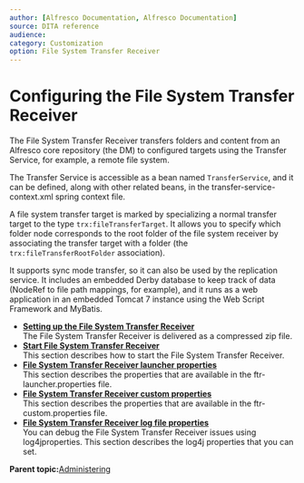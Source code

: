 ```yaml
---
author: [Alfresco Documentation, Alfresco Documentation]
source: DITA reference
audience: 
category: Customization
option: File System Transfer Receiver
---
```


# Configuring the File System Transfer Receiver

The File System Transfer Receiver transfers folders and content from an Alfresco core repository \(the DM\) to configured targets using the Transfer Service, for example, a remote file system.

The Transfer Service is accessible as a bean named `TransferService`, and it can be defined, along with other related beans, in the transfer-service-context.xml spring context file.

A file system transfer target is marked by specializing a normal transfer target to the type `trx:fileTransferTarget`. It allows you to specify which folder node corresponds to the root folder of the file system receiver by associating the transfer target with a folder \(the `trx:fileTransferRootFolder` association\).

It supports sync mode transfer, so it can also be used by the replication service. It includes an embedded Derby database to keep track of data \(NodeRef to file path mappings, for example\), and it runs as a web application in an embedded Tomcat 7 instance using the Web Script Framework and MyBatis.

-   **[Setting up the File System Transfer Receiver](../tasks/FSTR-install.md)**  
The File System Transfer Receiver is delivered as a compressed zip file.
-   **[Start File System Transfer Receiver](../tasks/FSTR-running.md)**  
This section describes how to start the File System Transfer Receiver.
-   **[File System Transfer Receiver launcher properties](../concepts/FSTR-launcher-props.md)**  
This section describes the properties that are available in the ftr-launcher.properties file.
-   **[File System Transfer Receiver custom properties](../concepts/FSTR-custom-props.md)**  
This section describes the properties that are available in the ftr-custom.properties file.
-   **[File System Transfer Receiver log file properties](../concepts/FSTR-log-props.md)**  
You can debug the File System Transfer Receiver issues using log4jproperties. This section describes the log4j properties that you can set.

**Parent topic:**[Administering](../concepts/ch-administering.md)


